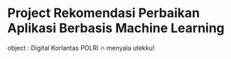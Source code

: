 # Project Rekomendasi Perbaikan Aplikasi Berbasis Machine Learning
object : Digital Korlantas POLRI
🔥 menyala utekku!
